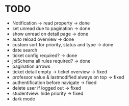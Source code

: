 # TODO

- Notification -> read property -> done
- set unread due to pagination -> done
- show unread on detail page -> done
- auto reload overview -> done
- custom sort for priority, status and type -> done
- date search
- ticket config required? -> done
- joiSchema all rules required? -> done
- pagination arrows
- ticket detail empty -> ticket overview -> fixed
- professor value & lastmodified always on top -> fixed
- authentification before navigate -> fixed
- delete user if logged out -> fixed
- studentview: hide priority -> fixed
- dark mode

